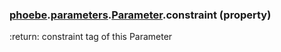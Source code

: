 ### [phoebe](phoebe.md).[parameters](phoebe.parameters.md).[Parameter](phoebe.parameters.Parameter.md).constraint (property)




:return: constraint tag of this Parameter

